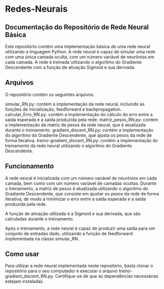 # Redes-Neurais
## Documentação do Repositório de Rede Neural Básica
Este repositório contém uma implementação básica de uma rede neural utilizando a linguagem Python. A rede neural é capaz de simular uma rede com uma única camada oculta, com um número variável de neurônios em cada camada. A rede é treinada utilizando o algoritmo do Gradiente Descendente com a função de ativação Sigmoid e sua derivada.

## Arquivos
O repositório contém os seguintes arquivos:

simular_RN.py: contém a implementação da rede neural, incluindo as funções de inicialização, feedforward e backpropagation.
calcular_Erro_RN.py: contém a implementação do cálculo do erro entre a saída esperada e a saída produzida pela rede.
matriz_pesos_RN.py: contém a implementação da matriz de pesos da rede neural, que é atualizada durante o treinamento.
gradient_discent_RN.py: contém a implementação do algoritmo do Gradiente Descendente, que ajusta os pesos da rede de forma iterativa.
treino-gradient_discent_RN.py: contém a implementação do treinamento da rede neural utilizando o algoritmo do Gradiente Descendente.

## Funcionamento
A rede neural é inicializada com um número variável de neurônios em cada camada, bem como com um número variável de camadas ocultas. Durante o treinamento, a matriz de pesos é atualizada utilizando o algoritmo do Gradiente Descendente, que consiste em ajustar os pesos da rede de forma iterativa, de modo a minimizar o erro entre a saída esperada e a saída produzida pela rede.

A função de ativação utilizada é a Sigmoid e sua derivada, que são calculadas durante o treinamento.

Após o treinamento, a rede neural é capaz de produzir uma saída para um conjunto de entradas dado, utilizando a função de feedforward implementada na classe simular_RN.

## Como usar
Para utilizar a rede neural implementada neste repositório, basta clonar o repositório para o seu computador e executar o arquivo treino-gradient_discent_RN.py. Certifique-se de que as dependências necessárias estejam instaladas.
